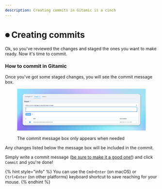 ```yaml
---
description: Creating commits in Gitamic is a cinch
---
```


# ⏺ Creating commits

Ok, so you've reviewed the changes and staged the ones you want to make ready. Now it's time to commit.

### How to commit in Gitamic

Once you've got some staged changes, you will see the commit message box.

<figure><img src="../../.gitbook/assets/Xnapper-2023-09-13-00.20.16.png" alt=""><figcaption><p>The commit message box only appears when needed</p></figcaption></figure>

Any changes listed below the message box will be included in the commit.

Simply write a commit message ([be sure to make it a good one!](writing-commit-messages.md)) and click `Commit` and you're done!

{% hint style="info" %}
You can use the `Cmd+Enter` (on macOS) or `Ctrl+Enter` (on other platforms) keyboard shortcut to save reaching for your mouse.
{% endhint %}
